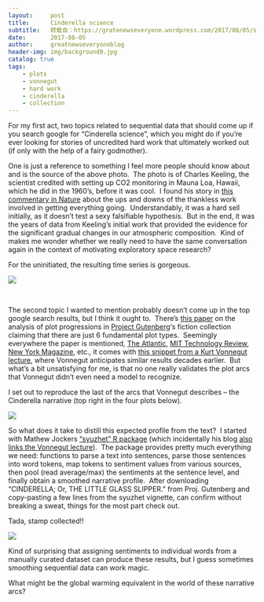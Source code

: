 ```yaml
---
layout:     post
title:      Cinderella science
subtitle:   转载自：https://gratenewseveryone.wordpress.com/2017/08/05/sentiment-plot-arcs/
date:       2017-08-05
author:     greatnewseveryoneblog
header-img: img/background0.jpg
catalog: true
tags:
    - plots
    - vonnegut
    - hard work
    - cinderella
    - collection
---
```


For my first act, two topics related to sequential data that should come up if you search google for “Cinderella science”, which you might do if you’re ever looking for stories of uncredited hard work that ultimately worked out (if only with the help of a fairy godmother).

One is just a reference to something I feel more people should know about and is the source of the above photo.  The photo is of Charles Keeling, the scientist credited with setting up CO2 monitoring in Mauna Loa, Hawaii, which he did in the 1960’s, before it was cool.  I found his story in [this commentary in Nature](http://www.nature.com/nature/journal/v450/n7171/full/450789a.html?foxtrotcallback=true) about the ups and downs of the thankless work involved in getting everything going.  Understandably, it was a hard sell initially, as it doesn’t test a sexy falsifiable hypothesis.  But in the end, it was the years of data from Keeling’s initial work that provided the evidence for the significant gradual changes in our atmospheric composition.  Kind of makes me wonder whether we really need to have the same conversation again in the context of motivating exploratory space research?

For the uninitiated, the resulting time series is gorgeous.

![](https://gratenewseveryone.files.wordpress.com/2017/08/monaloa.jpg?w=840)


 

The second topic I wanted to mention probably doesn’t come up in the top google search results, but I think it ought to.  There’s [this paper](https://arxiv.org/abs/1606.07772) on the analysis of plot progressions in [Project Gutenberg](https://www.gutenberg.org/)‘s fiction collection claiming that there are just 6 fundamental plot types.  Seemingly everywhere the paper is mentioned, [The Atlantic](https://www.theatlantic.com/technology/archive/2016/07/the-six-main-arcs-in-storytelling-identified-by-a-computer/490733), [MIT Technology Review](https://www.technologyreview.com/s/601848/data-mining-reveals-the-six-basic-emotional-arcs-of-storytelling), [New York Magazine](http://nymag.com/scienceofus/2016/11/stories-have-six-emotional-shapes.html), etc., it comes with [this snippet from a Kurt Vonnegut lecture](https://www.youtube.com/watch?v=oP3c1h8v2ZQ&feature=youtu.be), where Vonnegut anticipates similar results decades earlier.  But what’s a bit unsatisfying for me, is that no one really validates the plot arcs that Vonnegut didn’t even need a model to recognize.

I set out to reproduce the last of the arcs that Vonnegut describes – the Cinderella narrative (top right in the four plots below).

![](https://gratenewseveryone.files.wordpress.com/2017/08/vonnegut.jpg?w=840)


So what does it take to distill this expected profile from the text?  I started with Mathew Jockers [“syuzhet” R package](https://cran.r-project.org/web/packages/syuzhet/vignettes/syuzhet-vignette.html) (which incidentally his blog [also links the Vonnegut lecture](http://www.matthewjockers.net/2014/06/05/a-novel-method-for-detecting-plot)).  The package provides pretty much everything we need: functions to parse a text into sentences, parse those sentences into word tokens, map tokens to sentiment values from various sources, then pool (read average/max) the sentiments at the sentence level, and finally obtain a smoothed narrative profile.  After downloading “CINDERELLA; Or, THE LITTLE GLASS SLIPPER.” from Proj. Gutenberg and copy-pasting a few lines from the syuzhet vignette, can confirm without breaking a sweat, things for the most part check out.

Tada, stamp collected!!

![](https://gratenewseveryone.files.wordpress.com/2017/08/cinderella2.png?w=840)


Kind of surprising that assigning sentiments to individual words from a manually curated dataset can produce these results, but I guess sometimes smoothing sequential data can work magic.

What might be the global warming equivalent in the world of these narrative arcs?

 




